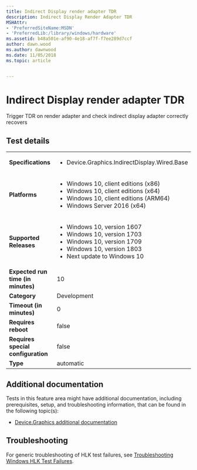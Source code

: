 ```yaml
---
title: Indirect Display render adapter TDR
description: Indirect Display Render Adapter TDR
MSHAttr:
- 'PreferredSiteName:MSDN'
- 'PreferredLib:/library/windows/hardware'
ms.assetid: b48a501e-af90-4e18-af7f-f7ee289d7ccf
author: dawn.wood
ms.author: dawnwood
ms.date: 11/05/2018
ms.topic: article


---
```


# Indirect Display render adapter TDR


Trigger TDR on render adapter and check indirect display adapter correctly recovers

## Test details

|||
|---|---|
| **Specifications**  | <ul><li>Device.Graphics.IndirectDisplay.Wired.Base</li></ul> |  
| **Platforms**   | <ul><li>Windows 10, client editions (x86)</li><li>Windows 10, client editions (x64)</li><li>Windows 10, client editions (ARM64)</li><li>Windows Server 2016 (x64)</li></ul> |
| **Supported Releases** | <ul><li>Windows 10, version 1607</li><li>Windows 10, version 1703</li><li>Windows 10, version 1709</li><li>Windows 10, version 1803</li><li>Next update to Windows 10</li></ul> |
|**Expected run time (in minutes)**| 10 |
|**Category**| Development |
|**Timeout (in minutes)**| 0 |
|**Requires reboot**| false |
|**Requires special configuration**| false |
|**Type**| automatic |



## <span id="Additional_documentation"></span><span id="additional_documentation"></span><span id="ADDITIONAL_DOCUMENTATION"></span>Additional documentation


Tests in this feature area might have additional documentation, including prerequisites, setup, and troubleshooting information, that can be found in the following topic(s):

-   [Device.Graphics additional documentation](device-graphics-additional-documentation.md)

## <span id="Troubleshooting"></span><span id="troubleshooting"></span><span id="TROUBLESHOOTING"></span>Troubleshooting


For generic troubleshooting of HLK test failures, see [Troubleshooting Windows HLK Test Failures](../user/troubleshooting-windows-hlk-test-failures.md).










